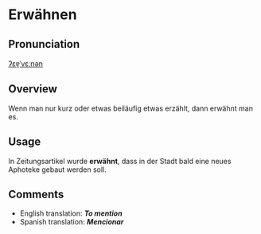# Erwähnen

## Pronunciation

[ʔɛɐ̯ˈvɛːnən](https://upload.wikimedia.org/wikipedia/commons/transcoded/5/5b/De-erwähnen.ogg/De-erwähnen.ogg.mp3)

## **Overview**

Wenn man nur kurz oder etwas beiläufig etwas erzählt, dann erwähnt man es.

## **Usage**

In Zeitungsartikel wurde **erwähnt**, dass in der Stadt bald eine neues Aphoteke gebaut werden soll.

## **Comments**

- English translation: **_To mention_**
- Spanish translation: **_Mencionar_**